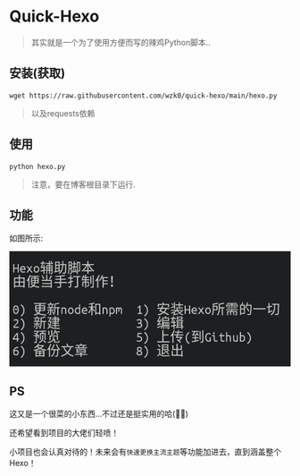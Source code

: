 # Quick-Hexo

> 其实就是一个为了使用方便而写的辣鸡Python脚本..

## 安装(获取)

```
wget https://raw.githubusercontent.com/wzk0/quick-hexo/main/hexo.py
```
> 以及requests依赖

## 使用

```
python hexo.py
```

> 注意，要在博客根目录下运行.

## 功能

如图所示:

![图](https://raw.githubusercontent.com/wzk0/photo/main/IMG_20211222_005506.jpg)

## PS

这又是一个很菜的小东西...不过还是挺实用的哈(🌚🌝)

还希望看到项目的大佬们轻喷！

小项目也会认真对待的！未来会有`快速更换主流主题`等功能加进去，直到涵盖整个Hexo！

